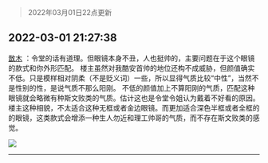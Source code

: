 > 2022年03月01日22点更新
<link rel="stylesheet" href="https://cdn.jsdelivr.net/gh/taotie6/sampleJSON@main/css/photo_show.css">
<meta name="referrer" content="no-referrer" />


 ## 2022-03-01 21:27:38 

 [㪚木](https://www.coolapk.com/feed/33921621?shareKey=ZmE5MGFlMWVlYmU3NjIxZTI2NzY~) ：令堂的话有道理。但眼镜本身不丑，人也挺帅的，主要问题在于这个眼镜的款式和你外形匹配。
楼主虽然对我酷安首帅的地位还构不成威胁，但颜值确实不低。只是模样相对阴柔（不是贬义词）一些，所以显得气质比较“中性”，当然不是性别的性，是说气质不那么阳刚。
不低的颜值加上不算阳刚的气质<!--break-->，匹配这种眼镜就会略微有种斯文败类的气质。估计这也是令堂令姐认为戴着不好看的原因。
楼主这种相貌，不太适合这种无框或者金边眼镜。而更加适合深色半框或者全框的的眼镜，这类款式会增添一种生人勿近和理工帅哥的气质，而不存在斯文败类的感觉。 

<div class="album">
<img class="img-item" src="http://image.coolapk.com/feed/2022/0113/09/1081091_6b8f43b0_8274_6631_618@665x596.jpeg" />
</div>

 ------- 

